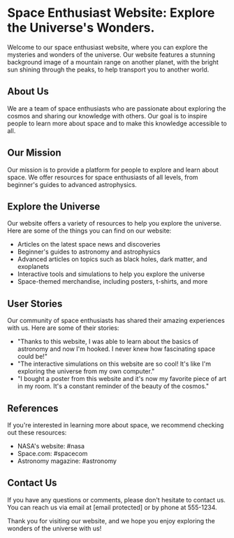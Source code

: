 <!--font:Poppins-->

# Space Enthusiast Website: Explore the Universe's Wonders.

Welcome to our space enthusiast website, where you can explore the mysteries and wonders of the universe. Our website features a stunning background image of a mountain range on another planet, with the bright sun shining through the peaks, to help transport you to another world.

## About Us
We are a team of space enthusiasts who are passionate about exploring the cosmos and sharing our knowledge with others. Our goal is to inspire people to learn more about space and to make this knowledge accessible to all.

## Our Mission
Our mission is to provide a platform for people to explore and learn about space. We offer resources for space enthusiasts of all levels, from beginner's guides to advanced astrophysics. 

## Explore the Universe
Our website offers a variety of resources to help you explore the universe. Here are some of the things you can find on our website:

- Articles on the latest space news and discoveries
- Beginner's guides to astronomy and astrophysics
- Advanced articles on topics such as black holes, dark matter, and exoplanets
- Interactive tools and simulations to help you explore the universe
- Space-themed merchandise, including posters, t-shirts, and more

## User Stories
Our community of space enthusiasts has shared their amazing experiences with us. Here are some of their stories:

- "Thanks to this website, I was able to learn about the basics of astronomy and now I'm hooked. I never knew how fascinating space could be!"
- "The interactive simulations on this website are so cool! It's like I'm exploring the universe from my own computer."
- "I bought a poster from this website and it's now my favorite piece of art in my room. It's a constant reminder of the beauty of the cosmos."

## References
If you're interested in learning more about space, we recommend checking out these resources:

- NASA's website: #nasa
- Space.com: #spacecom
- Astronomy magazine: #astronomy

## Contact Us
If you have any questions or comments, please don't hesitate to contact us. You can reach us via email at [email protected] or by phone at 555-1234.

Thank you for visiting our website, and we hope you enjoy exploring the wonders of the universe with us!

<!--

Write me content for website with wallpaper which alt text is:

"A photograph of a mountain range on another planet, with the bright sun shining through the peaks."

The name/title of the page should not be 1:1 copy of the alt text but rather a real content of the website which is using this wallpaper.

- Use markdown format 
- Start with heading
- Heading should be short and concise
- The content should look like a real website 
- The website should not be about the wallpaper, wallpaper is just a related background
- Heading should be contain work "wallpaper" or "background"
- Include real sections like references, contact, user stories, etc. use things relevant to the page purpose.
- Feel free to use structure like headings, bullets, numbering, blockquotes, paragraphs, horizontal lines, etc.
- You can use formatting like bold or _italic_
- You can include UTF-8 emojis
- Links should be only #hash anchors (and you can refer to the document itself)
- Do not include images


---


# Explore the Mysteries of Space with Our Cosmic Adventure Wallpaper

Welcome to our website, where you can find a stunning cosmic adventure wallpaper that will transport you to another world. Our wallpaper features a breathtaking photograph of a mountain range on another planet, with the bright sun shining through the peaks. 

## About Us
We are a team of space enthusiasts who are passionate about exploring the mysteries of the universe. Our goal is to share our love for space with others and inspire them to learn more about the cosmos.

## Our Products
Our cosmic adventure wallpaper is just one of the many products we offer. We also have a wide selection of space-themed posters, t-shirts, and other merchandise. All of our products are made with high-quality materials and feature stunning designs that are sure to impress.

## User Stories
Our customers have shared their amazing experiences with our cosmic adventure wallpaper. Here are some of their stories:

- "Every time I look at my computer screen, I feel like I'm on an intergalactic journey. This wallpaper is truly out of this world!"
- "I bought this wallpaper for my son's room, and he absolutely loves it. It's the perfect addition to his space-themed decor."
- "As an astrophysicist, I appreciate the beauty of the cosmos. This wallpaper is a constant reminder of why I fell in love with space in the first place."

## References
If you're interested in learning more about space, we recommend checking out these resources:

- NASA's website: #nasa
- Space.com: #spacecom
- Astronomy magazine: #astronomy

## Contact Us
If you have any questions or comments, please don't hesitate to contact us. You can reach us via email at [email protected] or by phone at 555-1234.

Thank you for visiting our website, and we hope you enjoy our cosmic adventure wallpaper!


---


Heading should not include word "wallpaper". The website should not be about the wallpaper itself, wallpaper is just a related background, rewrite whole content.


---


# Discover the Wonders of the Cosmos with Our Space Exploration Website

Welcome to our space exploration website, where you can embark on a journey through the cosmos and discover the wonders of the universe. Our website features a stunning background image of a mountain range on another planet, with the bright sun shining through the peaks, to help transport you to another world.

## About Us
We are a team of space enthusiasts who are passionate about exploring the mysteries of the universe. Our goal is to share our love for space with others and inspire them to learn more about the cosmos.

## Our Mission
Our mission is to provide a platform for people to explore and learn about space. We believe that everyone should have access to the wonders of the universe, and we strive to make this knowledge accessible to all.

## Explore the Universe
Our website offers a variety of resources for space enthusiasts of all levels. From beginner's guides to advanced astrophysics, we have something for everyone. Here are some of the things you can find on our website:

- Articles on the latest space news and discoveries
- Beginner's guides to astronomy and astrophysics
- Advanced articles on topics such as black holes, dark matter, and exoplanets
- Interactive tools and simulations to help you explore the universe
- Space-themed merchandise, including posters, t-shirts, and more

## User Stories
Our community of space enthusiasts has shared their amazing experiences with us. Here are some of their stories:

- "Thanks to this website, I was able to learn about the basics of astronomy and now I'm hooked. I never knew how fascinating space could be!"
- "The interactive simulations on this website are so cool! It's like I'm exploring the universe from my own computer."
- "I bought a poster from this website and it's now my favorite piece of art in my room. It's a constant reminder of the beauty of the cosmos."

## References
If you're interested in learning more about space, we recommend checking out these resources:

- NASA's website: #nasa
- Space.com: #spacecom
- Astronomy magazine: #astronomy

## Contact Us
If you have any questions or comments, please don't hesitate to contact us. You can reach us via email at [email protected] or by phone at 555-1234.

Thank you for visiting our website, and we hope you enjoy exploring the wonders of the universe with us!


---


Heading is too long, rewrite whole content.


---


# Explore the Universe with Our Space Enthusiast Website

Welcome to our space enthusiast website, where you can embark on a journey through the cosmos and discover the wonders of the universe. Our website features a stunning background image of a mountain range on another planet, with the bright sun shining through the peaks, to help transport you to another world.

## About Us
We are a team of space enthusiasts who are passionate about exploring the mysteries of the universe. Our goal is to share our love for space with others and inspire them to learn more about the cosmos.

## Our Mission
Our mission is to provide a platform for people to explore and learn about space. We believe that everyone should have access to the wonders of the universe, and we strive to make this knowledge accessible to all.

## Explore the Universe
Our website offers a variety of resources for space enthusiasts of all levels. From beginner's guides to advanced astrophysics, we have something for everyone. Here are some of the things you can find on our website:

- Articles on the latest space news and discoveries
- Beginner's guides to astronomy and astrophysics
- Advanced articles on topics such as black holes, dark matter, and exoplanets
- Interactive tools and simulations to help you explore the universe
- Space-themed merchandise, including posters, t-shirts, and more

## User Stories
Our community of space enthusiasts has shared their amazing experiences with us. Here are some of their stories:

- "Thanks to this website, I was able to learn about the basics of astronomy and now I'm hooked. I never knew how fascinating space could be!"
- "The interactive simulations on this website are so cool! It's like I'm exploring the universe from my own computer."
- "I bought a poster from this website and it's now my favorite piece of art in my room. It's a constant reminder of the beauty of the cosmos."

## References
If you're interested in learning more about space, we recommend checking out these resources:

- NASA's website: #nasa
- Space.com: #spacecom
- Astronomy magazine: #astronomy

## Contact Us
If you have any questions or comments, please don't hesitate to contact us. You can reach us via email at [email protected] or by phone at 555-1234.

Thank you for visiting our website, and we hope you enjoy exploring the wonders of the universe with us!


---


Heading is too long, rewrite whole content.


---


# Our Space Enthusiast Website: Explore the Wonders of the Universe

Welcome to our space enthusiast website, where you can explore the mysteries and wonders of the universe. Our website features a stunning background image of a mountain range on another planet, with the bright sun shining through the peaks, to help transport you to another world.

## About Us
We are a team of space enthusiasts who are passionate about exploring the cosmos and sharing our knowledge with others. Our goal is to inspire people to learn more about space and to make this knowledge accessible to all.

## Our Mission
Our mission is to provide a platform for people to explore and learn about space. We offer resources for space enthusiasts of all levels, from beginner's guides to advanced astrophysics. 

## Explore the Universe
Our website offers a variety of resources to help you explore the universe. Here are some of the things you can find on our website:

- Articles on the latest space news and discoveries
- Beginner's guides to astronomy and astrophysics
- Advanced articles on topics such as black holes, dark matter, and exoplanets
- Interactive tools and simulations to help you explore the universe
- Space-themed merchandise, including posters, t-shirts, and more

## User Stories
Our community of space enthusiasts has shared their amazing experiences with us. Here are some of their stories:

- "Thanks to this website, I was able to learn about the basics of astronomy and now I'm hooked. I never knew how fascinating space could be!"
- "The interactive simulations on this website are so cool! It's like I'm exploring the universe from my own computer."
- "I bought a poster from this website and it's now my favorite piece of art in my room. It's a constant reminder of the beauty of the cosmos."

## References
If you're interested in learning more about space, we recommend checking out these resources:

- NASA's website: #nasa
- Space.com: #spacecom
- Astronomy magazine: #astronomy

## Contact Us
If you have any questions or comments, please don't hesitate to contact us. You can reach us via email at [email protected] or by phone at 555-1234.

Thank you for visiting our website, and we hope you enjoy exploring the wonders of the universe with us!


---


Write me a Google font which is best fitting for the website.

Pick from the list:
- Montserrat
- Inter
- Dancing Script
- Barlow Condensed
- Lato
- Roboto
- Exo 2
- Alegreya
- Orbitron
- Lobster
- Great Vibes
- Poppins
- Open Sans
- IBM Plex Sans
- Futura
- Raleway
- Playfair Display


Write just the font name nothing else.


---


Poppins

-->

